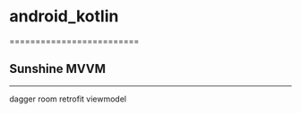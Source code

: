 # android_kotlin
=========================
## Sunshine MVVM
-----------------------
dagger
room
retrofit
viewmodel

